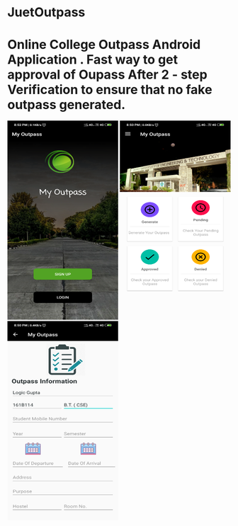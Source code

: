 # JuetOutpass

# Online College Outpass Android Application . Fast way to get approval of Oupass After 2 - step Verification to ensure that no fake outpass generated.

 <img width=" 250px" height="450px" src="https://github.com/logicgupta/JuetOutpass/blob/master/Images/Screenshot_2019-09-01-20-52-12-457_com.example.android.myoutpass.png"/>
 <img width=" 250px" height="450px" src="https://github.com/logicgupta/JuetOutpass/blob/master/Images/Screenshot_2019-09-01-20-50-14-633_com.example.android.myoutpass.png">
 <img width=" 250px" height="450px" src="https://github.com/logicgupta/JuetOutpass/blob/master/Images/Screenshot_2019-09-01-20-50-21-370_com.example.android.myoutpass.png">
